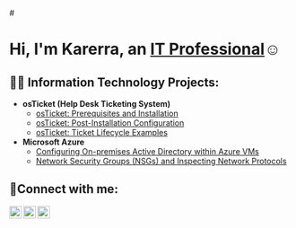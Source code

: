 #<h1>Hi, I'm Karerra, an <a href="https://linkedin.com/in/karerra">IT Professional</a>☺</h1>

<h2>👨‍💻 Information Technology Projects:</h2>

- <b>osTicket (Help Desk Ticketing System)</b>
  - [osTicket: Prerequisites and Installation](https://github.com/Kar3rraN03/osticket-prereqs)
  - [osTicket: Post-Installation Configuration](https://github.com/Kar3rraN03/post-install-config)
  - [osTicket: Ticket Lifecycle Examples](https://github.com/Kar3rraN03/ticket-lifecycle)
- <b>Microsoft Azure</b>
  - [Configuring On-premises Active Directory within Azure VMs](https://github.com/Kar3rraN03/configure-ad)
  - [Network Security Groups (NSGs) and Inspecting Network Protocols](https://github.com/Kar3rraN03/azure-network-protocols)

<h2>🤳Connect with me:</h2>

[<img align="left" alt="Karerra | Twitter" width="22px" src="https://cdn.jsdelivr.net/npm/simple-icons@v3/icons/twitter.svg" />][twitter]
[<img align="left" alt="Karerra | LinkedIn" width="22px" src="https://cdn.jsdelivr.net/npm/simple-icons@v3/icons/linkedin.svg" />][linkedin]
[<img align="left" alt="Karerra | Instagram" width="22px" src="https://cdn.jsdelivr.net/npm/simple-icons@v3/icons/instagram.svg" />][instagram]

[twitter]: https://twitter.com/
[instagram]: https://www.instagram.com/
[linkedin]: https://linkedin.com/in/karerra
